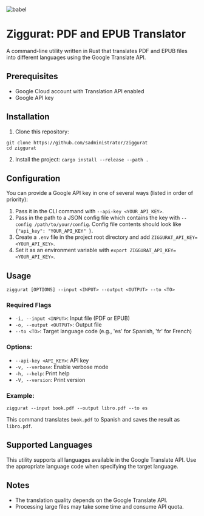 ![babel](https://github.com/user-attachments/assets/6a89d44e-41b3-4ece-a1b3-7ea84a305d7c)
# Ziggurat: PDF and EPUB Translator
A command-line utility written in Rust that translates PDF and EPUB files into different languages using the Google Translate API.

## Prerequisites
- Google Cloud account with Translation API enabled
- Google API key

## Installation
1. Clone this repository:
```
git clone https://github.com/sadministrator/ziggurat
cd ziggurat
```

2. Install the project:
`cargo install --release --path .`

## Configuration
You can provide a Google API key in one of several ways (listed in order of priority):
1. Pass it in the CLI command with `--api-key <YOUR_API_KEY>`.
2. Pass in the path to a JSON config file which contains the key with `--config /path/to/your/config`. Config file contents should look like `{"api_key": "YOUR_API_KEY" }`.
3. Create a `.env` file in the project root directory and add `ZIGGURAT_API_KEY=<YOUR_API_KEY>`.
4. Set it as an environment variable with `export ZIGGURAT_API_KEY=<YOUR_API_KEY>`.

## Usage
`ziggurat [OPTIONS] --input <INPUT> --output <OUTPUT> --to <TO>`

### Required Flags
- `-i, --input <INPUT>`: Input file (PDF or EPUB)
- `-o, --output <OUTPUT>`: Output file
- `--to <TO>`: Target language code (e.g., 'es' for Spanish, 'fr' for French)

### Options:
- `--api-key <API_KEY>`: API key
- `-v, --verbose`: Enable verbose mode
- `-h, --help`: Print help
- `-V, --version`: Print version

### Example:
`ziggurat --input book.pdf --output libro.pdf --to es`

This command translates `book.pdf` to Spanish and saves the result as `libro.pdf`.

## Supported Languages
This utility supports all languages available in the Google Translate API. Use the appropriate language code when specifying the target language.

## Notes
- The translation quality depends on the Google Translate API.
- Processing large files may take some time and consume API quota.
